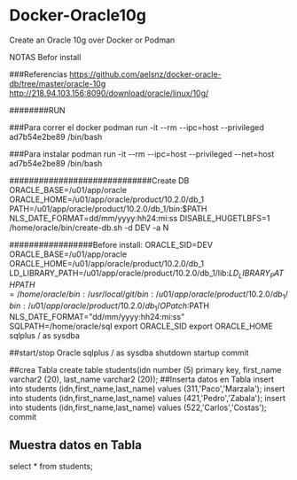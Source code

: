 # Docker-Oracle10g
Create an Oracle 10g over Docker or Podman

NOTAS Befor install

###Referencias
https://github.com/aelsnz/docker-oracle-db/tree/master/oracle-10g
http://218.94.103.156:8090/download/oracle/linux/10g/

########RUN

###Para correr el docker
podman run -it --rm --ipc=host --privileged ad7b54e2be89 /bin/bash


###Para instalar
podman run -it --rm --ipc=host --privileged --net=host ad7b54e2be89 /bin/bash



#############################Create DB
ORACLE_BASE=/u01/app/oracle
ORACLE_HOME=/u01/app/oracle/product/10.2.0/db_1
PATH=/u01/app/oracle/product/10.2.0/db_1/bin:$PATH
NLS_DATE_FORMAT=dd/mm/yyyy:hh24:mi:ss 
DISABLE_HUGETLBFS=1
/home/oracle/bin/create-db.sh -d DEV -a N



#################Before install:
ORACLE_SID=DEV
ORACLE_BASE=/u01/app/oracle
ORACLE_HOME=/u01/app/oracle/product/10.2.0/db_1
LD_LIBRARY_PATH=/u01/app/oracle/product/10.2.0/db_1/lib:$LD_LIBRARY_PATH
PATH=/home/oracle/bin:/usr/local/git/bin:/u01/app/oracle/product/10.2.0/db_1/bin:/u01/app/oracle/product/10.2.0/db_1/OPatch:$PATH
NLS_DATE_FORMAT="dd/mm/yyyy:hh24:mi:ss"
SQLPATH=/home/oracle/sql
export ORACLE_SID
export ORACLE_HOME
sqlplus / as sysdba


##start/stop Oracle
sqlplus / as sysdba
shutdown
startup
commit

##crea Tabla
create table students(idn number (5) primary key, first_name varchar2 (20), last_name varchar2 (20));
##Inserta datos en Tabla
insert into students (idn,first_name,last_name) values (311,'Paco','Marzala');
insert into students (idn,first_name,last_name) values (421,'Pedro','Zabala');
insert into students (idn,first_name,last_name) values (522,'Carlos','Costas');
commit

## Muestra datos en Tabla
select * from students;
